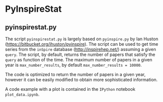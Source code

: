 # PyInspireStat

## pyinspirestat.py

The script `pyinspirestat.py` is largely based on `pyinspire.py` by Ian Huston (https://bitbucket.org/ihuston/pyinspire). The script can be used to get time series from the `inSpire` database (http://inspirehep.net/) assuming a given `query`. The script, by default, returns the number of papers that satisfy the `query` as function of the time. The maximum number of papers in a given year is `max_number_results`, by default `max_number_results = 10000`.

The code is optimized to return the number of papers in a given year, however it can be easily modified to obtain more sophisticated information.

A code example with a plot is contained in the `IPython` notebook `plot_data.ipynb`.
